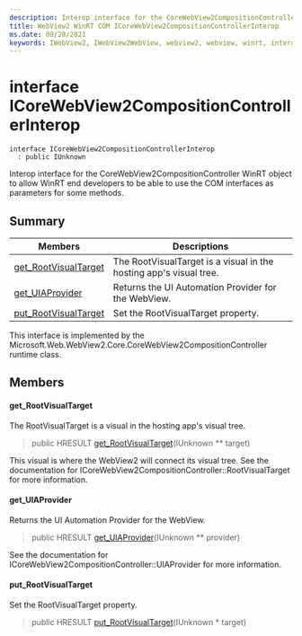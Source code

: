 ```yaml
---
description: Interop interface for the CoreWebView2CompositionController WinRT object to allow WinRT end developers to be able to use the COM interfaces as parameters for some methods.
title: WebView2 WinRT COM ICoreWebView2CompositionControllerInterop
ms.date: 09/28/2021
keywords: IWebView2, IWebView2WebView, webview2, webview, winrt, interop, edge, ICoreWebView2, ICoreWebView2Controller, browser control, edge html, ICoreWebView2CompositionControllerInterop
---
```


# interface ICoreWebView2CompositionControllerInterop

```
interface ICoreWebView2CompositionControllerInterop
  : public IUnknown
```

Interop interface for the CoreWebView2CompositionController WinRT object to allow WinRT end developers to be able to use the COM interfaces as parameters for some methods.

## Summary

 Members                        | Descriptions
--------------------------------|---------------------------------------------
[get_RootVisualTarget](#get_rootvisualtarget) | The RootVisualTarget is a visual in the hosting app's visual tree.
[get_UIAProvider](#get_uiaprovider) | Returns the UI Automation Provider for the WebView.
[put_RootVisualTarget](#put_rootvisualtarget) | Set the RootVisualTarget property.

This interface is implemented by the Microsoft.Web.WebView2.Core.CoreWebView2CompositionController runtime class.

## Members

#### get_RootVisualTarget

The RootVisualTarget is a visual in the hosting app's visual tree.

> public HRESULT [get_RootVisualTarget](#get_rootvisualtarget)(IUnknown ** target)

This visual is where the WebView2 will connect its visual tree. See the documentation for ICoreWebView2CompositionController::RootVisualTarget for more information.

#### get_UIAProvider

Returns the UI Automation Provider for the WebView.

> public HRESULT [get_UIAProvider](#get_uiaprovider)(IUnknown ** provider)

See the documentation for ICoreWebView2CompositionController::UIAProvider for more information.

#### put_RootVisualTarget

Set the RootVisualTarget property.

> public HRESULT [put_RootVisualTarget](#put_rootvisualtarget)(IUnknown * target)

